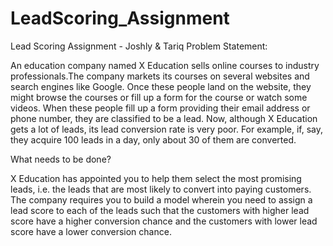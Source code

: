 # LeadScoring_Assignment
Lead Scoring Assignment - Joshly &amp; Tariq
Problem Statement:

An education company named X Education sells online courses to industry professionals.The company markets its courses on several websites and search engines 
like Google. Once these people land on the website, they might browse the courses or fill up a form for the course or watch some videos. When these people fill up a form providing their email address or phone number, they are classified to be a lead. Now, although X Education gets a lot of leads, its lead conversion rate is very poor. For example, if, say, they acquire 100 leads in a day, only about 30 of them are converted.

What needs to be done?

X Education has appointed you to help them select the most promising leads, i.e. the leads that are most likely to convert into paying customers.
The company requires you to build a model wherein you need to assign a lead score to each of the leads such that the customers with higher lead score have a higher conversion chance and the customers with lower lead score have a lower conversion chance.

